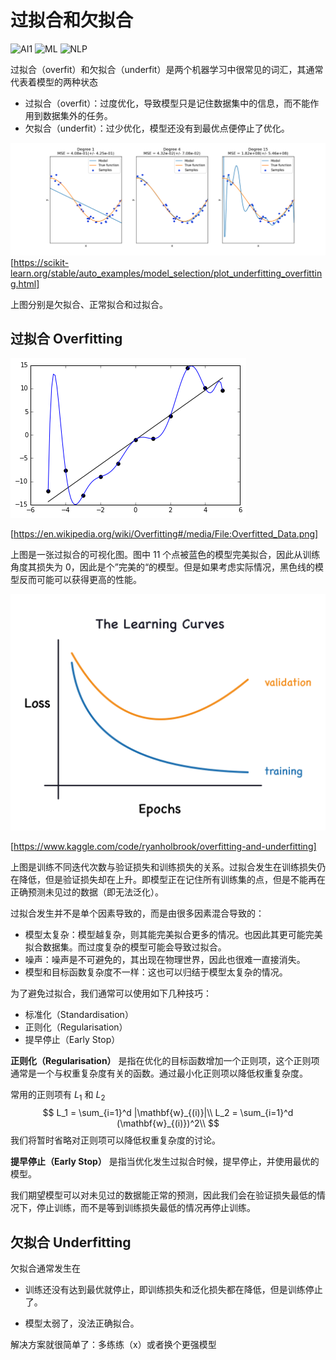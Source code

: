 # 过拟合和欠拟合

![AI1](https://img.shields.io/badge/LC-Artificial%20Inteligence%201-blue)
![ML](https://img.shields.io/badge/LH-Machine%20Learning-red)
![NLP](https://img.shields.io/badge/LH-Natural%20Language%20Processing-red)

过拟合（overfit）和欠拟合（underfit）是两个机器学习中很常见的词汇，其通常代表着模型的两种状态

- 过拟合（overfit）：过度优化，导致模型只是记住数据集中的信息，而不能作用到数据集外的任务。
- 欠拟合（underfit）：过少优化，模型还没有到最优点便停止了优化。

![](./img/u-ov-fit.png)
[https://scikit-learn.org/stable/auto_examples/model_selection/plot_underfitting_overfitting.html]

上图分别是欠拟合、正常拟合和过拟合。

## 过拟合 Overfitting

![undefined](./img/overfit.png)

[https://en.wikipedia.org/wiki/Overfitting#/media/File:Overfitted_Data.png]

上图是一张过拟合的可视化图。图中 11 个点被蓝色的模型完美拟合，因此从训练角度其损失为 0，因此是个”完美的“的模型。但是如果考虑实际情况，黑色线的模型反而可能可以获得更高的性能。



![](./img/ov-ud-fitting.png)

[https://www.kaggle.com/code/ryanholbrook/overfitting-and-underfitting]

上图是训练不同迭代次数与验证损失和训练损失的关系。过拟合发生在训练损失仍在降低，但是验证损失却在上升。即模型正在记住所有训练集的点，但是不能再在正确预测未见过的数据（即无法泛化）。

过拟合发生并不是单个因素导致的，而是由很多因素混合导致的：

- 模型太复杂：模型越复杂，则其能完美拟合更多的情况。也因此其更可能完美拟合数据集。而过度复杂的模型可能会导致过拟合。
- 噪声：噪声是不可避免的，其出现在物理世界，因此也很难一直接消失。
- 模型和目标函数复杂度不一样：这也可以归结于模型太复杂的情况。

为了避免过拟合，我们通常可以使用如下几种技巧：

- 标准化（Standardisation）
- 正则化（Regularisation）
- 提早停止（Early Stop）



**正则化（Regularisation）** 是指在优化的目标函数增加一个正则项，这个正则项通常是一个与权重复杂度有关的函数。通过最小化正则项以降低权重复杂度。

常用的正则项有 $L_1$ 和 $L_2$
$$
L_1 = \sum_{i=1}^d |\mathbf{w}_{(i)}|\\
L_2 = \sum_{i=1}^d (\mathbf{w}_{(i)})^2\\
$$
我们将暂时省略对正则项可以降低权重复杂度的讨论。


**提早停止（Early Stop）** 是指当优化发生过拟合时候，提早停止，并使用最优的模型。

我们期望模型可以对未见过的数据能正常的预测，因此我们会在验证损失最低的情况下，停止训练，而不是等到训练损失最低的情况再停止训练。

## 欠拟合 Underfitting

欠拟合通常发生在

- 训练还没有达到最优就停止，即训练损失和泛化损失都在降低，但是训练停止了。

- 模型太弱了，没法正确拟合。

解决方案就很简单了：多练练（x）或者换个更强模型